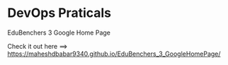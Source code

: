 # DevOps Praticals 
EduBenchers 3 Google Home Page

Check it out here ==> https://maheshdbabar9340.github.io/EduBenchers_3_GoogleHomePage/
